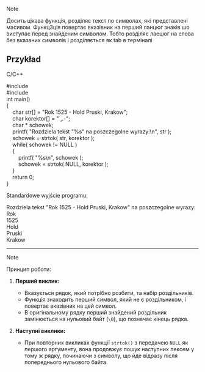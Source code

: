 >[!Note]
>Досить цікава функція, розділяє текст по символах, які представлені масивом. Функц3ція повертає вказівник на перший ланцюг знаків шо виступає перед знайденим символом. Тобто розділяє лаецюг на слова без вказаних символів і розділяється як tab в терміналі
## Przykład

C/C++

#include <cstring>  
#include <cstdio>  
int main()  
{  
    char str[] = "Rok 1525 - Hold Pruski, Krakow";  
    char korektor[] = " ,.-";  
    char * schowek;  
    printf( "Rozdziela tekst \"%s\" na poszczegolne wyrazy:\n", str );  
    schowek = strtok( str, korektor );  
    while( schowek != NULL )  
    {  
        printf( "%s\n", schowek );  
        schowek = strtok( NULL, korektor );  
    }  
    return 0;  
}

Standardowe wyjście programu:  

Rozdziela tekst "Rok 1525 - Hold Pruski, Krakow" na poszczegolne wyrazy:  
Rok  
1525  
Hold  
Pruski  
Krakow

--------------------------------------------------------------------------

>[!Note]
> Принцип роботи:

1. **Перший виклик:**
    
    - Вказується рядок, який потрібно розбити, та набір роздільників.
    - Функція знаходить перший символ, який не є роздільником, і повертає вказівник на цей символ.
    - В оригінальному рядку перший знайдений роздільник замінюється на нульовий байт (`\0`), що позначає кінець рядка.
2. **Наступні виклики:**
    
    - При повторних викликах функції `strtok()` з передачею `NULL` як першого аргументу, вона продовжує пошук наступних лексем у тому ж рядку, починаючи з символу, що йде відразу після попереднього нульового байта.